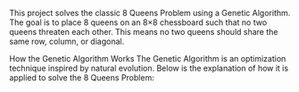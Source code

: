 This project solves the classic 8 Queens Problem using a Genetic Algorithm. 
The goal is to place 8 queens on an 8×8 chessboard such that no two queens threaten each other. 
This means no two queens should share the same row, column, or diagonal.

How the Genetic Algorithm Works
The Genetic Algorithm is an optimization technique inspired by natural evolution. 
Below is the explanation of how it is applied to solve the 8 Queens Problem:

